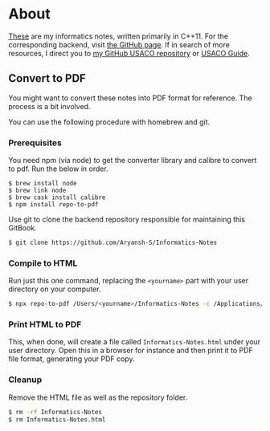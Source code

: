 # About

[These](http://sendtoaryansh.gitbook.io/) are my informatics notes, written primarily in C++11. For the corresponding backend, visit [the GitHub page](https://github.com/Aryansh-S/Informatics-Notes). If in search of more resources, I direct you to [my GitHub USACO repository](https://github.com/Aryansh-S/USACO) or [USACO Guide](https://usaco-guide.netlify.app/). 

## Convert to PDF

You might want to convert these notes into PDF format for reference. The process is a bit involved. 

You can use the following procedure with homebrew and git. 

### Prerequisites

You need npm \(via node\) to get the converter library and calibre to convert to pdf. Run the below in order.

```text
$ brew install node
$ brew link node
$ brew cask install calibre
$ npm install repo-to-pdf
```

Use git to clone the backend repository responsible for maintaining this GitBook. 

```bash
$ git clone https://github.com/Aryansh-S/Informatics-Notes
```

### Compile to HTML

Run just this one command, replacing the `<yourname>` part with your user directory on your computer. 

```bash
$ npx repo-to-pdf /Users/<yourname>/Informatics-Notes -c /Applications/calibre.app/Contents/MacOS/ebook-convert 
```

### Print HTML to PDF

This, when done, will create a file called `Informatics-Notes.html` under your user directory. Open this in a browser for instance and then print it to PDF file format, generating your PDF copy. 

### Cleanup

Remove the HTML file as well as the repository folder. 

```bash
$ rm -rf Informatics-Notes
$ rm Informatics-Notes.html
```

